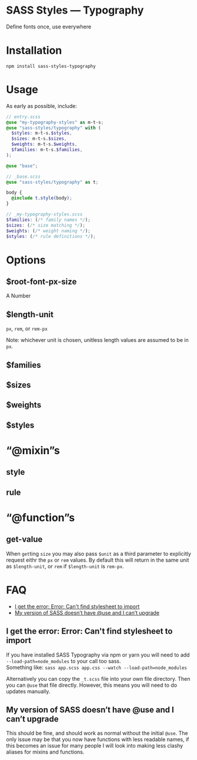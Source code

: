 # SASS Styles — Typography

Define fonts once, use everywhere

# Installation

```
npm install sass-styles-typography
```

# Usage

As early as possible, include:
```scss
// entry.scss
@use "my-typography-styles" as m-t-s;
@use "sass-styles/typography" with (
  $styles: m-t-s.$styles,
  $sizes: m-t-s.$sizes,
  $weights: m-t-s.$weights,
  $families: m-t-s.$families,
);

@use "base";
```
```scss
// _base.scss
@use "sass-styles/typography" as t;

body {
  @include t.style(body);
}
```
```scss
// _my-typography-styles.scss
$families: (/* family names */);
$sizes: (/* size matching */);
$weights: (/* weight naming */);
$styles: (/* rule definitions */);
```


# Options

## $root-font-px-size

A Number

## $length-unit

`px`, `rem`, or `rem-px`

Note: whichever unit is chosen,
unitless length values are assumed to be in `px`.

## $families

## $sizes

## $weights

## $styles


# “@mixin”s

## style

## rule


# “@function”s

## get-value

When `get`ting `size` you may also pass `$unit` as a third parameter
to explicitly request eithr the `px` or `rem` values.
By default this will return in the same unit as `$length-unit`,
or `rem` if `$length-unit` is `rem-px`.


# FAQ

- [I get the error: Error: Can't find stylesheet to import](#i-get-the-error-error-cant-find-stylesheet-to-import)
- [My version of SASS doesn’t have @use and I can’t upgrade](#my-version-of-sass-doesnt-have-use-and-i-cant-upgrade)

## I get the error: Error: Can't find stylesheet to import

If you have installed SASS Typography via npm or yarn you will
need to add `--load-path=node_modules` to your call too sass.\
Something like: `sass app.scss app.css --watch --load-path=node_modules`

Alternatively you can copy the `_t.scss` file into your own file directory.
Then you can `@use` that file directly.
However, this means you will need to do updates manually.

## My version of SASS doesn’t have @use and I can’t upgrade

This should be fine, and should work as normal without the initial `@use`.
The only issue may be that you now have functions with less readable names,
if this becomes an issue for many people I will look into making less clashy
aliases for mixins and functions.

